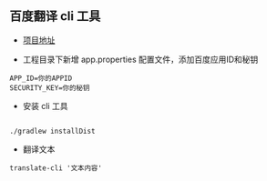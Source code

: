 ## 百度翻译 cli 工具 

* [项目地址](https://github.com/barryxc/translate-cli)

* 工程目录下新增 app.properties 配置文件，添加百度应用ID和秘钥

```text
APP_ID=你的APPID
SECURITY_KEY=你的秘钥
```

* 安装 cli 工具

```shell

./gradlew installDist
```

* 翻译文本

```shell
translate-cli '文本内容'
```

